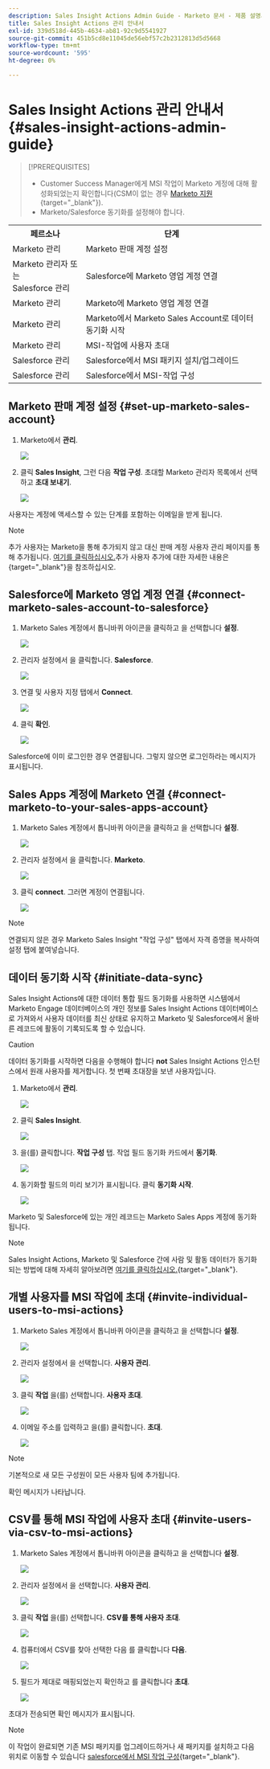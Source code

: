 ```yaml
---
description: Sales Insight Actions Admin Guide - Marketo 문서 - 제품 설명서
title: Sales Insight Actions 관리 안내서
exl-id: 339d518d-445b-4634-ab81-92c9d5541927
source-git-commit: 451b5cd8e11045de56ebf57c2b2312813d5d5668
workflow-type: tm+mt
source-wordcount: '595'
ht-degree: 0%

---
```


# Sales Insight Actions 관리 안내서 {#sales-insight-actions-admin-guide}

>[!PREREQUISITES]
>
>* Customer Success Manager에게 MSI 작업이 Marketo 계정에 대해 활성화되었는지 확인합니다(CSM이 없는 경우 [Marketo 지원](https://nation.marketo.com/t5/support/ct-p/Support){target=&quot;_blank&quot;}).
>* Marketo/Salesforce 동기화를 설정해야 합니다.


<table>
 <tr>
  <th>페르소나</th>
  <th>단계</th>
 </tr>
 <tr>
  <td>Marketo 관리</td>
  <td>Marketo 판매 계정 설정</td>
 </tr>
 <tr>
  <td>Marketo 관리자 또는 <br/>Salesforce 관리</td>
  <td>Salesforce에 Marketo 영업 계정 연결</td>
 </tr>
 <tr>
  <td>Marketo 관리</td>
  <td>Marketo에 Marketo 영업 계정 연결</td>
 </tr>
 <tr>
  <td>Marketo 관리</td>
  <td>Marketo에서 Marketo Sales Account로 데이터 동기화 시작</td>
 </tr>
 <tr>
  <td>Marketo 관리</td>
  <td>MSI-작업에 사용자 초대</td>
 </tr>
 <tr>
  <td>Salesforce 관리</td>
  <td>Salesforce에서 MSI 패키지 설치/업그레이드</td>
 </tr>
 <tr>
  <td>Salesforce 관리</td>
  <td>Salesforce에서 MSI-작업 구성</td>
 </tr>
</table>

## Marketo 판매 계정 설정 {#set-up-marketo-sales-account}

1. Marketo에서 **관리**.

   ![](assets/msi-actions-admin-guide-1.png)

1. 클릭 **Sales Insight**, 그런 다음 **작업 구성**. 초대할 Marketo 관리자 목록에서 선택하고 **초대 보내기**.

   ![](assets/msi-actions-admin-guide-2.png)

사용자는 계정에 액세스할 수 있는 단계를 포함하는 이메일을 받게 됩니다.

>[!NOTE]
>
>추가 사용자는 Marketo을 통해 추가되지 않고 대신 판매 계정 사용자 관리 페이지를 통해 추가됩니다. [여기를 클릭하십시오.](/help/marketo/product-docs/marketo-sales-connect/admin/invite-users.md)추가 사용자 추가에 대한 자세한 내용은 {target=&quot;_blank&quot;}을 참조하십시오.

## Salesforce에 Marketo 영업 계정 연결 {#connect-marketo-sales-account-to-salesforce}

1. Marketo Sales 계정에서 톱니바퀴 아이콘을 클릭하고 을 선택합니다 **설정**.

   ![](assets/msi-actions-admin-guide-3.png)

1. 관리자 설정에서 을 클릭합니다. **Salesforce**.

   ![](assets/msi-actions-admin-guide-4.png)

1. 연결 및 사용자 지정 탭에서 **Connect**.

   ![](assets/msi-actions-admin-guide-5.png)

1. 클릭 **확인**.

   ![](assets/msi-actions-admin-guide-6.png)

Salesforce에 이미 로그인한 경우 연결됩니다. 그렇지 않으면 로그인하라는 메시지가 표시됩니다.

## Sales Apps 계정에 Marketo 연결 {#connect-marketo-to-your-sales-apps-account}

1. Marketo Sales 계정에서 톱니바퀴 아이콘을 클릭하고 을 선택합니다 **설정**.

   ![](assets/msi-actions-admin-guide-7.png)

1. 관리자 설정에서 을 클릭합니다. **Marketo**.

   ![](assets/msi-actions-admin-guide-8.png)

1. 클릭 **connect**. 그러면 계정이 연결됩니다.

   ![](assets/msi-actions-admin-guide-9.png)

>[!NOTE]
>
>연결되지 않은 경우 Marketo Sales Insight &quot;작업 구성&quot; 탭에서 자격 증명을 복사하여 설정 탭에 붙여넣습니다.

## 데이터 동기화 시작 {#initiate-data-sync}

Sales Insight Actions에 대한 데이터 통합 필드 동기화를 사용하면 시스템에서 Marketo Engage 데이터베이스의 개인 정보를 Sales Insight Actions 데이터베이스로 가져와서 사용자 데이터를 최신 상태로 유지하고 Marketo 및 Salesforce에서 올바른 레코드에 활동이 기록되도록 할 수 있습니다.

>[!CAUTION]
>
>데이터 동기화를 시작하면 다음을 수행해야 합니다 **not** Sales Insight Actions 인스턴스에서 원래 사용자를 제거합니다. 첫 번째 초대장을 보낸 사용자입니다.

1. Marketo에서 **관리**.

   ![](assets/msi-actions-admin-guide-10.png)

1. 클릭 **Sales Insight**.

   ![](assets/msi-actions-admin-guide-11.png)

1. 을(를) 클릭합니다. **작업 구성** 탭. 작업 필드 동기화 카드에서 **동기화**.

   ![](assets/msi-actions-admin-guide-12.png)

1. 동기화할 필드의 미리 보기가 표시됩니다. 클릭 **동기화 시작**.

   ![](assets/msi-actions-admin-guide-13.png)

Marketo 및 Salesforce에 있는 개인 레코드는 Marketo Sales Apps 계정에 동기화됩니다.

>[!NOTE]
>
>Sales Insight Actions, Marketo 및 Salesforce 간에 사람 및 활동 데이터가 동기화되는 방법에 대해 자세히 알아보려면 [여기를 클릭하십시오.](/help/marketo/product-docs/marketo-sales-insight/actions/admin/actions-data-sync-faq.md){target=&quot;_blank&quot;}.

## 개별 사용자를 MSI 작업에 초대 {#invite-individual-users-to-msi-actions}

1. Marketo Sales 계정에서 톱니바퀴 아이콘을 클릭하고 을 선택합니다 **설정**.

   ![](assets/msi-actions-admin-guide-14.png)

1. 관리자 설정에서 을 선택합니다. **사용자 관리**.

   ![](assets/msi-actions-admin-guide-15.png)

1. 클릭 **작업** 을(를) 선택합니다. **사용자 초대**.

   ![](assets/msi-actions-admin-guide-16.png)

1. 이메일 주소를 입력하고 을(를) 클릭합니다. **초대**.

   ![](assets/msi-actions-admin-guide-17.png)

>[!NOTE]
>
>기본적으로 새 모든 구성원이 모든 사용자 팀에 추가됩니다.

확인 메시지가 나타납니다.

## CSV를 통해 MSI 작업에 사용자 초대 {#invite-users-via-csv-to-msi-actions}

1. Marketo Sales 계정에서 톱니바퀴 아이콘을 클릭하고 을 선택합니다 **설정**.

   ![](assets/msi-actions-admin-guide-18.png)

1. 관리자 설정에서 을 선택합니다. **사용자 관리**.

   ![](assets/msi-actions-admin-guide-19.png)

1. 클릭 **작업** 을(를) 선택합니다. **CSV를 통해 사용자 초대**.

   ![](assets/msi-actions-admin-guide-20.png)

1. 컴퓨터에서 CSV를 찾아 선택한 다음 를 클릭합니다 **다음**.

   ![](assets/msi-actions-admin-guide-21.png)

1. 필드가 제대로 매핑되었는지 확인하고 를 클릭합니다 **초대**.

   ![](assets/msi-actions-admin-guide-22.png)

초대가 전송되면 확인 메시지가 표시됩니다.

>[!NOTE]
>
>이 작업이 완료되면 기존 MSI 패키지를 업그레이드하거나 새 패키지를 설치하고 다음 위치로 이동할 수 있습니다 [salesforce에서 MSI 작업 구성](/help/marketo/product-docs/marketo-sales-insight/actions/crm/salesforce-configuration/sales-insight-actions-configuration-in-salesforce.md){target=&quot;_blank&quot;}.
